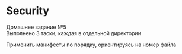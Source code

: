 # Security  

Домашнее задание №5  
Выполнено 3 таски, каждая в отдельной директории  

Применить манифесты по порядку, ориентируясь на номер файла  
